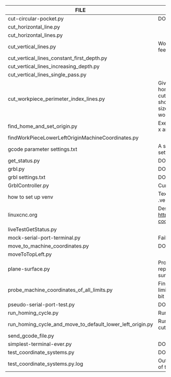 | FILE                                                      | WHAT'S IN IT                                                         |
|-----------------------------------------------------------|----------------------------------------------------------------------|
| cut-circular-pocket.py                                    |DON'T REMEMBER|
| cut_horizontal_line.py                                    ||
| cut_horizontal_lines.py                                   ||
| cut_vertical_lines.py                                     |Work in progress to test various bit feeds and speeds|
| cut_vertical_lines_constant_first_depth.py                ||
| cut_vertical_lines_increasing_depth.py                    ||
| cut_vertical_lines_single_pass.py                         ||
| cut_workpiece_perimeter_index_lines.py                    |Given a constant origin, found by homing and offsetting from home, this cuts a rectangle of given size. One should repeatedly refine the rectangle size until all of the largest extents workpiece is touched by the cut.|
| find_home_and_set_origin.py                               |Executes homing cycle, and sets WC0 x and y based on that.|
| findWorkPieceLowerLeftOriginMachineCoordinates.py         ||
| gcode parameter settings.txt                              |A snapshot of gcode parameter settings from some unknown date/time|
| get_status.py                                             |DON'T REMEMBER|
| grbl.py                                                   |DON'T REMEMBER|
| grbl settings.txt                                         |DON'T REMEMBER|
| GrblController.py                                         |Current work in progress|
| how to set up venv                                        |Text instructions on how to configure a .venv/ manually|
| linuxcnc.org                                              |Desktop file to launch browser to http://linuxcnc.org/docs/html/gcode/g-code.html#gcode:g54-g59.3|
| liveTestGetStatus.py                                      ||
| mock-serial-port-terminal.py                              |Failed attempt at something|
| move_to_machine_coordinates.py                            |DON'T REMEMBER|
| moveToTopLeft.py                                          ||
| plane-surface.py                                          |Program to plane a surface by repeatedly passing over it with a surface planing bit|
| probe_machine_coordinates_of_all_limits.py                |Find the machine coordinates of all limit switches (including z).  Don't put a bit in it!!!!!|
| pseudo-serial-port-test.py                                |DON'T REMEMBER|
| run_homing_cycle.py                                       |Runs a homing cycle.|
| run_homing_cycle_and_move_to_default_lower_left_origin.py |Runs a homing cycle and moves the cutting head to a specified x,y|
| send_gcode_file.py                                        ||
| simplest-terminal-ever.py                                 |DON'T REMEMBER|
| test_coordinate_systems.py                                |DON'T REMEMBER|
| test_coordinate_systems.py.log                            |Output from some unknown execution of test_coordinate_systems.py?|
